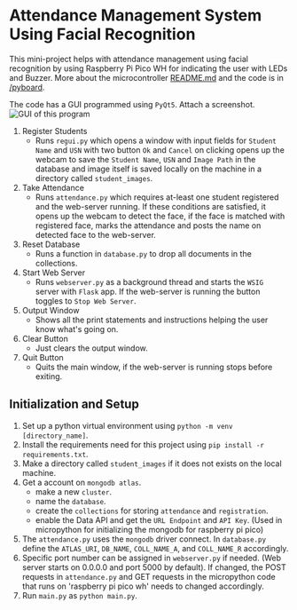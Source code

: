 # Attendance Management System Using Facial Recognition

This mini-project helps with attendance management using facial recognition by using Raspberry Pi Pico WH for indicating the user with LEDs and Buzzer. More about the microcontroller [README.md](./pyboard/README.md) and the code is in [/pyboard](./pyboard/).

The code has a GUI programmed using `PyQt5`. Attach a screenshot.
![GUI of this program](./docs/AMSFR_Screenshot-1.png)

1. Register Students
	- Runs `regui.py` which opens a window with input fields for `Student Name` and `USN` with two button `Ok` and `Cancel` on clicking opens up the webcam to save the `Student Name`, `USN` and `Image Path` in the database and image itself is saved locally on the machine in a directory called `student_images`.
2. Take Attendance
	- Runs `attendance.py` which requires at-least one student registered and the web-server running. If these conditions are satisfied, it opens up the webcam to detect the face, if the face is matched with registered face, marks the attendance and posts the name on detected face to the web-server.
3. Reset Database
	- Runs a function in `database.py` to drop all documents in the collections.
4. Start Web Server
	- Runs `webserver.py` as a background thread and starts the `WSIG` server with `Flask` app. If the web-server is running the button toggles to `Stop Web Server`.
5. Output Window
	- Shows all the print statements and instructions helping the user know what's going on.
6. Clear Button
	- Just clears the output window.
7. Quit Button
	- Quits the main window, if the web-server is running stops before exiting.

## Initialization and Setup

1. Set up a python virtual environment using `python -m venv [directory_name]`.
2. Install the requirements need for this project using `pip install -r requirements.txt`.
3. Make a directory called `student_images` if it does not exists on the local machine.
4. Get a account on `mongodb atlas`.
	- make a new `cluster`.
	- name the `database`.
	- create the `collections` for storing `attendance` and `registration`.
	- enable the Data API and get the `URL Endpoint` and `API Key`. (Used in micropython for initializing the mongodb for raspberry pi pico)
5. The `attendance.py` uses the `mongodb` driver connect. In `database.py` define the `ATLAS_URI`, `DB_NAME`, `COLL_NAME_A`, and `COLL_NAME_R` accordingly.
6. Specific port number can be assigned in `webserver.py` if needed. (Web server starts on 0.0.0.0 and port 5000 by default). If changed, the POST requests in `attendance.py` and GET requests in the micropython code that runs on 'raspberry pi pico wh' needs to changed accordingly.
7. Run `main.py` as `python main.py`.
